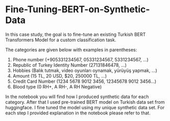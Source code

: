 # Fine-Tuning-BERT-on-Synthetic-Data


In this case study, the goal is to fine-tune an existing Turkish BERT Transformers
Model for a custom classification task.

The categories are given below with examples in parentheses:

1) Phone number (+905331234567, 05331234567, 5331234567, ...)
2) Republic of Turkey Identity Number (27131846478, ...)
3) Hobbies (Balık tutmak, video oyunları oynamak, yürüyüş yapmak, ...)
4) Amount (15 TL, 20 USD, $20, 250000 TL, ...)
5) Credit Card Number (1234 5678 9012 3456, 12345678 9012 3456...)
6) Blood type (0 RH+, A RH-, A RH Negative)


In the notebook you will find how I produced synthetic data for each category. After that I used pre-trained BERT model on Turkish data set from huggingface. I fine tuned the model using my unique synthetic data set. For each step I provided explanation in the notebook please refer to that.
